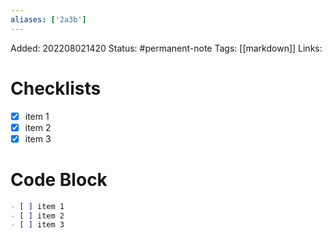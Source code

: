 ```yaml
---
aliases: ['2a3b']
---
```

Added: 202208021420
Status: #permanent-note 
Tags: [[markdown]]
Links: 

# Checklists
- [x] item 1
- [x] item 2
- [x] item 3

# Code Block

```md
- [ ] item 1
- [ ] item 2
- [ ] item 3
```

